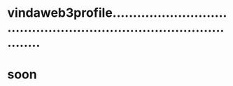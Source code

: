 # vindaweb3profile.........................................................................................
# soon
